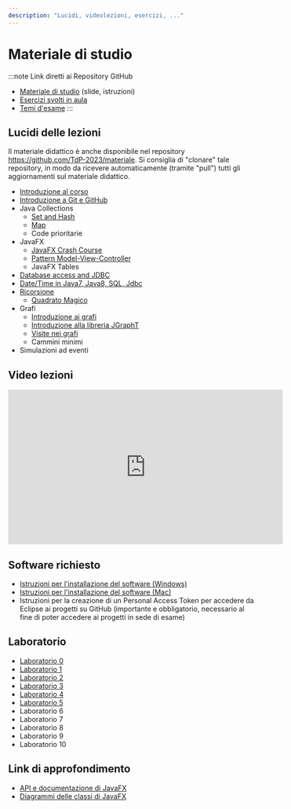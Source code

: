 ```yaml
---
description: "Lucidi, videolezioni, esercizi, ..."
---
```


# Materiale di studio

:::note Link diretti ai Repository GitHub
- [Materiale di studio](https://github.com/TdP-2023/materiale) (slide, istruzioni)
- [Esercizi svolti in aula](https://github.com/TdP-2023)
- [Temi d'esame](https://github.com/TdP-esami)
:::

## Lucidi delle lezioni

Il materiale didattico è anche disponibile nel repository https://github.com/TdP-2023/materiale. Si consiglia di "clonare" tale repository, in modo da ricevere automaticamente (tramite "pull") tutti gli aggiornamenti sul materiale didattico.

- [Introduzione al corso](https://tdp-2023.github.io/materiale/slide/01-01-introduzione_2023.pdf)
- [Introduzione a Git e GitHub](https://tdp-2023.github.io/materiale/slide/01-02-Git-quickintro.pdf)
- Java Collections
  - [Set and Hash](https://tdp-2023.github.io/materiale/slide/03-03-Sets%26Hash.pdf)
  - [Map](https://tdp-2023.github.io/materiale/slide/03-04-Map.pdf)
  - Code prioritarie
- JavaFX
  - [JavaFX Crash Course](https://tdp-2023.github.io/materiale/slide/02-01-javafx-crashcourse.pdf)
  - [Pattern Model-View-Controller](https://tdp-2023.github.io/materiale/slide/02-02-javafx-mvc-pattern.pdf)
  - JavaFX Tables
- [Database access and JDBC](https://tdp-2023.github.io/materiale/blob/master/slide/04-01-jdbc-dao.pdf)
- [Date/Time in Java7, Java8, SQL, Jdbc](https://tdp-2023.github.io/materiale/slide/03-05-JavaDatesTimes.pdf)
- [Ricorsione](https://tdp-2023.github.io/materiale/slide/05-01-recursion.pdf)
  - [Quadrato Magico](https://tdp-2023.github.io/materiale/slide/05-02-magic_square.pdf)
- Grafi
  - [Introduzione ai grafi](https://tdp-2023.github.io/materiale/slide/06-01-intro-graphs.pdf)
  - [Introduzione alla libreria JGraphT](https://tdp-2023.github.io/materiale/slide/06-02-jGraphT-library.pdf)
  - [Visite nei grafi](https://tdp-2023.github.io/materiale/slide/06-03-graphs-visits.pdf)
  - Cammini minimi
- Simulazioni ad eventi


## Video lezioni

<iframe width="560" height="315" src="https://www.youtube-nocookie.com/embed/videoseries?list=PLqRTLlwsxDL9ClNsiXVXH3vpgcpBSWK7U" title="YouTube video player" frameBorder="0" allow="accelerometer; autoplay; clipboard-write; encrypted-media; gyroscope; picture-in-picture; web-share" allowFullsSreen></iframe>

## Software richiesto

- [Istruzioni per l'installazione del software (Windows)](https://tdp-2023.github.io/materiale/info/Istruzioni%20di%20installazione%20software%20(Win).pdf)
- [Istruzioni per l'installazione del software (Mac)](https://tdp-2023.github.io/materiale/info/Istruzioni%20di%20installazione%20software_MAC.pdf)
- Istruzioni per la creazione di un Personal Access Token per accedere da Eclipse ai progetti su GitHub
    (importante e obbligatorio, necessario al fine di poter accedere ai progetti in sede di esame)


## Laboratorio

- [Laboratorio 0](https://github.com/TdP-2023/Lab0)
- [Laboratorio 1](https://github.com/TdP-2023/Lab01)
- [Laboratorio 2](https://github.com/TdP-2023/Lab02)
- [Laboratorio 3](https://github.com/TdP-2023/Lab03)
- [Laboratorio 4](https://github.com/TdP-2023/Lab04)
- [Laboratorio 5](https://github.com/TdP-2023/Lab05)
- Laboratorio 6 
- Laboratorio 7
- Laboratorio 8 
- Laboratorio 9
- Laboratorio 10 


## Link di approfondimento

- [API e documentazione di JavaFX](https://openjfx.io/)
- [Diagrammi delle classi di JavaFX](https://www.falkhausen.de/JavaFX-10/index.html)
